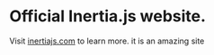 # Official Inertia.js website.

Visit [inertiajs.com](https://inertiajs.com/) to learn more.
it is an amazing site
